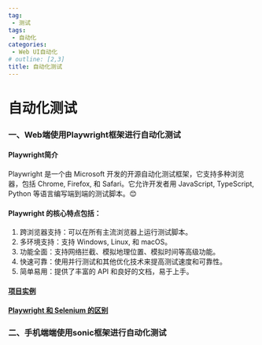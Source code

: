 ```yaml
---
tag:
 - 测试
tags:
 - 自动化
categories:
 - Web UI自动化
# outline: [2,3]
title: 自动化测试
---
```

# 自动化测试

### 一、Web端使用Playwright框架进行自动化测试
#### Playwright简介
Playwright 是一个由 Microsoft 开发的开源自动化测试框架，它支持多种浏览器，包括 Chrome, Firefox, 和 Safari。它允许开发者用 JavaScript, TypeScript, Python 等语言编写端到端的测试脚本。😊

#### Playwright 的核心特点包括：
1. 跨浏览器支持：可以在所有主流浏览器上运行测试脚本。
2. 多环境支持：支持 Windows, Linux, 和 macOS。
3. 功能全面：支持网络拦截、模拟地理位置、模拟时间等高级功能。
4. 快速可靠：使用并行测试和其他优化技术来提高测试速度和可靠性。
5. 简单易用：提供了丰富的 API 和良好的文档，易于上手。

#### [项目实例](./web_ui/playwright_automation.md)
#### [Playwright 和 Selenium 的区别](./web_ui/Playwright_vs_Selenium.md)


### 二、手机端端使用sonic框架进行自动化测试